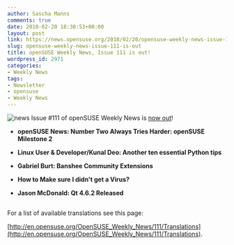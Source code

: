 ```yaml
---
author: Sascha Manns
comments: true
date: 2010-02-20 18:30:53+00:00
layout: post
link: https://news.opensuse.org/2010/02/20/opensuse-weekly-news-issue-111-is-out/
slug: opensuse-weekly-news-issue-111-is-out
title: openSUSE Weekly News, Issue 111 is out!
wordpress_id: 2971
categories:
- Weekly News
tags:
- Newsletter
- opensuse
- Weekly News
---
```


![news](http://static.opensuse.org/images/knewsticker.png) Issue #111 of openSUSE Weekly News is [now out](http://en.opensuse.org/OpenSUSE_Weekly_News/111)!



	
  * **openSUSE News: Number Two Always  Tries Harder: openSUSE Milestone 2**

	
  * **Linux User & Developer/Kunal  Deo: Another ten essential Python tips**

	
  * **Gabriel Burt: Banshee Community  Extensions**

	
  * **How to Make sure I didn't get a  Virus?**

	
  * **Jason McDonald: Qt 4.6.2 Released**





## 






For a list of available translations see this page:

[http://en.opensuse.org/OpenSUSE_Weekly_News/111/Translations](http://en.opensuse.org/OpenSUSE_Weekly_News/111/Translations).
